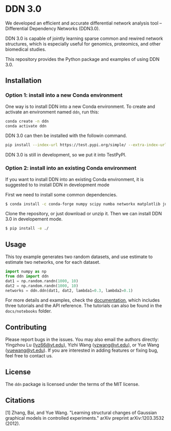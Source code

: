# DDN 3.0
We developed an efficient and accurate differential network analysis tool – Differential Dependency Networks (DDN3.0).

DDN 3.0 is capable of jointly learning sparse common and rewired network structures, which is especially useful for genomics, proteomics, and other biomedical studies.

This repository provides the Python package and examples of using DDN 3.0.

## Installation
### Option 1: install into a new Conda environment
One way is to install DDN into a new Conda environment. To create and activate an environment named `ddn`, run this:
```bash
conda create -n ddn
conda activate ddn
```

DDN 3.0 can then be installed with the followin command.
```bash
pip install --index-url https://test.pypi.org/simple/ --extra-index-url https://pypi.org/simple ddn
```
DDN 3.0 is still in development, so we put it into TestPyPI.

### Option 2: install into an existing Conda environment
If you want to install DDN into an existing Conda environment, it is suggested to to install DDN in development mode

First we need to install some common dependencies.
```bash
$ conda install -c conda-forge numpy scipy numba networkx matplotlib jupyter scipy pandas scikit-learn
```

Clone the repository, or just download or unzip it. Then we can install DDN 3.0 in developement mode.
```bash
$ pip install -e ./
```

## Usage

This toy example generates two random datasets, and use estimate to estimate two networks, one for each dataset.
```python
import numpy as np
from ddn import ddn
dat1 = np.random.randn(1000, 10)
dat2 = np.random.randn(1000, 10)
networks = ddn.ddn(dat1, dat2, lambda1=0.3, lambda2=0.1)
```

For more details and examples, check the [documentation](https://ddn-30.readthedocs.io/en/latest/), which includes three tutorials and the API reference.
The tutorials can also be found in the `docs/notebooks` folder.

## Contributing

Please report bugs in the issues. 
You may also email the authors directly: Yingzhou Lu (lyz66@vt.edu), Yizhi Wang (yzwang@vt.edu), or Yue Wang (yuewang@vt.edu).
If you are interested in adding features or fixing bug, feel free to contact us.

## License

The `ddn` package is licensed under the terms of the MIT license.

## Citations

[1] Zhang, Bai, and Yue Wang. "Learning structural changes of Gaussian graphical models in controlled experiments." arXiv preprint arXiv:1203.3532 (2012).
